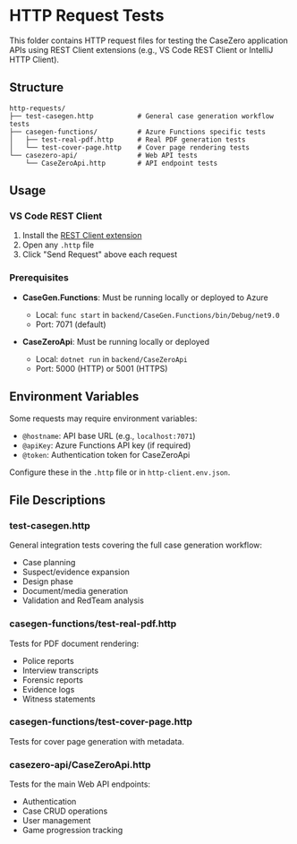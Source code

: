 # HTTP Request Tests

This folder contains HTTP request files for testing the CaseZero application APIs using REST Client extensions (e.g., VS Code REST Client or IntelliJ HTTP Client).

## Structure

```
http-requests/
├── test-casegen.http           # General case generation workflow tests
├── casegen-functions/          # Azure Functions specific tests
│   ├── test-real-pdf.http      # Real PDF generation tests
│   └── test-cover-page.http    # Cover page rendering tests
└── casezero-api/               # Web API tests
    └── CaseZeroApi.http        # API endpoint tests
```

## Usage

### VS Code REST Client

1. Install the [REST Client extension](https://marketplace.visualstudio.com/items?itemName=humao.rest-client)
2. Open any `.http` file
3. Click "Send Request" above each request

### Prerequisites

- **CaseGen.Functions**: Must be running locally or deployed to Azure
  - Local: `func start` in `backend/CaseGen.Functions/bin/Debug/net9.0`
  - Port: 7071 (default)

- **CaseZeroApi**: Must be running locally or deployed
  - Local: `dotnet run` in `backend/CaseZeroApi`
  - Port: 5000 (HTTP) or 5001 (HTTPS)

## Environment Variables

Some requests may require environment variables:
- `@hostname`: API base URL (e.g., `localhost:7071`)
- `@apiKey`: Azure Functions API key (if required)
- `@token`: Authentication token for CaseZeroApi

Configure these in the `.http` file or in `http-client.env.json`.

## File Descriptions

### test-casegen.http
General integration tests covering the full case generation workflow:
- Case planning
- Suspect/evidence expansion
- Design phase
- Document/media generation
- Validation and RedTeam analysis

### casegen-functions/test-real-pdf.http
Tests for PDF document rendering:
- Police reports
- Interview transcripts
- Forensic reports
- Evidence logs
- Witness statements

### casegen-functions/test-cover-page.http
Tests for cover page generation with metadata.

### casezero-api/CaseZeroApi.http
Tests for the main Web API endpoints:
- Authentication
- Case CRUD operations
- User management
- Game progression tracking
